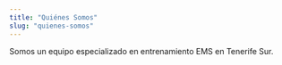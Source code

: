 ```yaml
---
title: "Quiénes Somos"
slug: "quienes-somos"
---
```


Somos un equipo especializado en entrenamiento EMS en Tenerife Sur.
